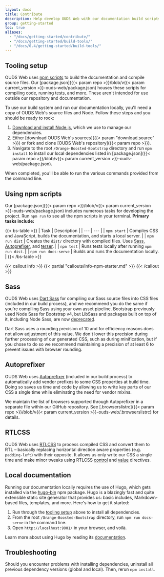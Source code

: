 ```yaml
---
layout: docs
title: Contribute
description: Help develop OUDS Web with our documentation build scripts and tests.
group: getting-started
toc: true
aliases:
  - "/docs/getting-started/contribute/"
  - "/docs/getting-started/build-tools/"
  - "/docs/0.4/getting-started/build-tools/"
---
```


## Tooling setup

OUDS Web uses [npm scripts](https://docs.npmjs.com/misc/scripts/) to build the documentation and compile source files. Our [package.json]({{< param repo >}}/blob/v{{< param current_version >}}-ouds-web/package.json) houses these scripts for compiling code, running tests, and more. These aren't intended for use outside our repository and documentation.

To use our build system and run our documentation locally, you'll need a copy of OUDS Web's source files and Node. Follow these steps and you should be ready to rock:

1. [Download and install Node.js](https://nodejs.org/en/download/), which we use to manage our dependencies.
2. Either [download OUDS Web's sources]({{< param "download.source" >}}) or fork and clone [OUDS Web's repository]({{< param repo >}}).
3. Navigate to the root `/Orange-Boosted-Bootstrap` directory and run `npm install` to install our local dependencies listed in [package.json]({{< param repo >}}/blob/v{{< param current_version >}}-ouds-web/package.json).

When completed, you'll be able to run the various commands provided from the command line.

## Using npm scripts

Our [package.json]({{< param repo >}}/blob/v{{< param current_version >}}-ouds-web/package.json) includes numerous tasks for developing the project. Run `npm run` to see all the npm scripts in your terminal. **Primary tasks include:**

{{< bs-table >}}
| Task | Description |
| --- | --- |
| `npm start` | Compiles CSS and JavaScript, builds the documentation, and starts a local server. |
| `npm run dist` | Creates the `dist/` directory with compiled files. Uses [Sass](https://sass-lang.com/), [Autoprefixer](https://github.com/postcss/autoprefixer), and [terser](https://github.com/terser/terser). |
| `npm test` | Runs tests locally after running `npm run dist`. |
| `npm run docs-serve` | Builds and runs the documentation locally. |
{{< /bs-table >}}

{{< callout info >}}
{{< partial "callouts/info-npm-starter.md" >}}
{{< /callout >}}

## Sass

OUDS Web uses [Dart Sass](https://sass-lang.com/dart-sass/) for compiling our Sass source files into CSS files (included in our build process), and we recommend you do the same if you're compiling Sass using your own asset pipeline. Bootstrap previously used Node Sass for Bootstrap v4, but LibSass and packages built on top of it, including Node Sass, are now [deprecated](https://sass-lang.com/blog/libsass-is-deprecated/).

Dart Sass uses a rounding precision of 10 and for efficiency reasons does not allow adjustment of this value. We don't lower this precision during further processing of our generated CSS, such as during minification, but if you chose to do so we recommend maintaining a precision of at least 6 to prevent issues with browser rounding.

## Autoprefixer

OUDS Web uses [Autoprefixer](https://github.com/postcss/autoprefixer) (included in our build process) to automatically add vendor prefixes to some CSS properties at build time. Doing so saves us time and code by allowing us to write key parts of our CSS a single time while eliminating the need for vendor mixins.

We maintain the list of browsers supported through Autoprefixer in a separate file within our GitHub repository. See [.browserslistrc]({{< param repo >}}/blob/v{{< param current_version >}}-ouds-web/.browserslistrc) for details.

## RTLCSS

OUDS Web uses [RTLCSS](https://rtlcss.com/) to process compiled CSS and convert them to RTL – basically replacing horizontal direction aware properties (e.g. `padding-left`) with their opposite. It allows us only write our CSS a single time and make minor tweaks using RTLCSS [control](https://rtlcss.com/learn/usage-guide/control-directives/) and [value](https://rtlcss.com/learn/usage-guide/value-directives/) directives.

## Local documentation

Running our documentation locally requires the use of Hugo, which gets installed via the [hugo-bin](https://www.npmjs.com/package/hugo-bin) npm package. Hugo is a blazingly fast and quite extensible static site generator that provides us: basic includes, Markdown-based files, templates, and more. Here's how to get it started:

1. Run through the [tooling setup](#tooling-setup) above to install all dependencies.
2. From the root `/Orange-Boosted-Bootstrap` directory, run `npm run docs-serve` in the command line.
3. Open `http://localhost:9001/` in your browser, and voilà.

Learn more about using Hugo by reading its [documentation](https://gohugo.io/documentation/).

## Troubleshooting

Should you encounter problems with installing dependencies, uninstall all previous dependency versions (global and local). Then, rerun `npm install`.
